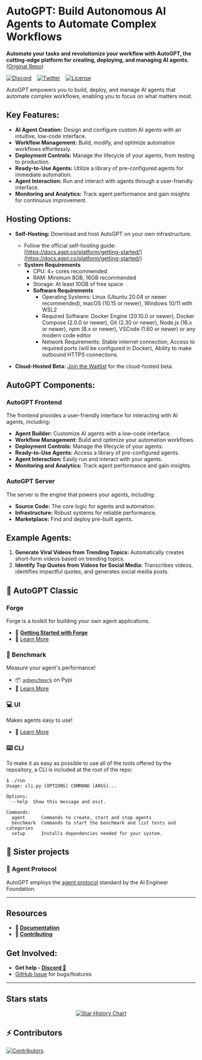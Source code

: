 # AutoGPT: Build Autonomous AI Agents to Automate Complex Workflows

**Automate your tasks and revolutionize your workflow with AutoGPT, the cutting-edge platform for creating, deploying, and managing AI agents.** ([Original Repo](https://github.com/Significant-Gravitas/AutoGPT))

[![Discord](https://dcbadge.vercel.app/api/server/autogpt?style=flat)](https://discord.gg/autogpt) &ensp;
[![Twitter](https://img.shields.io/twitter/follow/Auto_GPT?style=social)](https://twitter.com/Auto_GPT) &ensp;
[![License](https://img.shields.io/badge/License-MIT-yellow.svg)](https://opensource.org/licenses/MIT)

AutoGPT empowers you to build, deploy, and manage AI agents that automate complex workflows, enabling you to focus on what matters most.

## Key Features:

*   **AI Agent Creation:** Design and configure custom AI agents with an intuitive, low-code interface.
*   **Workflow Management:** Build, modify, and optimize automation workflows effortlessly.
*   **Deployment Controls:** Manage the lifecycle of your agents, from testing to production.
*   **Ready-to-Use Agents:** Utilize a library of pre-configured agents for immediate automation.
*   **Agent Interaction:** Run and interact with agents through a user-friendly interface.
*   **Monitoring and Analytics:** Track agent performance and gain insights for continuous improvement.

## Hosting Options:

*   **Self-Hosting:** Download and host AutoGPT on your own infrastructure.
    *   Follow the official self-hosting guide: [https://docs.agpt.co/platform/getting-started/](https://docs.agpt.co/platform/getting-started/)
    *   **System Requirements**
        *   CPU: 4+ cores recommended
        *   RAM: Minimum 8GB, 16GB recommended
        *   Storage: At least 10GB of free space
        *   **Software Requirements**
            *   Operating Systems: Linux (Ubuntu 20.04 or newer recommended), macOS (10.15 or newer), Windows 10/11 with WSL2
            *   Required Software: Docker Engine (20.10.0 or newer), Docker Compose (2.0.0 or newer), Git (2.30 or newer), Node.js (16.x or newer), npm (8.x or newer), VSCode (1.60 or newer) or any modern code editor
            *   Network Requirements: Stable internet connection, Access to required ports (will be configured in Docker), Ability to make outbound HTTPS connections

*   **Cloud-Hosted Beta:**  [Join the Waitlist](https://bit.ly/3ZDijAI) for the cloud-hosted beta.

## AutoGPT Components:

### AutoGPT Frontend

The frontend provides a user-friendly interface for interacting with AI agents, including:

*   **Agent Builder:** Customize AI agents with a low-code interface.
*   **Workflow Management:** Build and optimize your automation workflows.
*   **Deployment Controls:** Manage the lifecycle of your agents.
*   **Ready-to-Use Agents:** Access a library of pre-configured agents.
*   **Agent Interaction:** Easily run and interact with your agents.
*   **Monitoring and Analytics:** Track agent performance and gain insights.

### AutoGPT Server

The server is the engine that powers your agents, including:

*   **Source Code:** The core logic for agents and automation.
*   **Infrastructure:** Robust systems for reliable performance.
*   **Marketplace:** Find and deploy pre-built agents.

## Example Agents:

1.  **Generate Viral Videos from Trending Topics:** Automatically creates short-form videos based on trending topics.
2.  **Identify Top Quotes from Videos for Social Media:** Transcribes videos, identifies impactful quotes, and generates social media posts.

## 🤖 AutoGPT Classic

### Forge

Forge is a toolkit for building your own agent applications.

*   🚀 [**Getting Started with Forge**](https://github.com/Significant-Gravitas/AutoGPT/blob/master/classic/forge/tutorials/001_getting_started.md)
*   📘 [Learn More](https://github.com/Significant-Gravitas/AutoGPT/tree/master/classic/forge)

### 🎯 Benchmark

Measure your agent's performance!

*   📦 [`agbenchmark`](https://pypi.org/project/agbenchmark/) on Pypi
*   📘 [Learn More](https://github.com/Significant-Gravitas/AutoGPT/tree/master/classic/benchmark)

### 💻 UI

Makes agents easy to use!

*   📘 [Learn More](https://github.com/Significant-Gravitas/AutoGPT/tree/master/classic/frontend)

### ⌨️ CLI

To make it as easy as possible to use all of the tools offered by the repository, a CLI is included at the root of the repo:

```shell
$ ./run
Usage: cli.py [OPTIONS] COMMAND [ARGS]...

Options:
  --help  Show this message and exit.

Commands:
  agent      Commands to create, start and stop agents
  benchmark  Commands to start the benchmark and list tests and categories
  setup      Installs dependencies needed for your system.
```

## 🤝 Sister projects

### 🔄 Agent Protocol

AutoGPT employs the [agent protocol](https://agentprotocol.ai/) standard by the AI Engineer Foundation.

---
## Resources
*   **📖 [Documentation](https://docs.agpt.co)**
*   **🚀 [Contributing](CONTRIBUTING.md)**

## Get Involved:

*   **Get help - [Discord 💬](https://discord.gg/autogpt)**
*   [GitHub Issue](https://github.com/Significant-Gravitas/AutoGPT/issues/new/choose) for bugs/features

---

## Stars stats

<p align="center">
<a href="https://star-history.com/#Significant-Gravitas/AutoGPT">
  <picture>
    <source media="(prefers-color-scheme: dark)" srcset="https://api.star-history.com/svg?repos=Significant-Gravitas/AutoGPT&type=Date&theme=dark" />
    <source media="(prefers-color-scheme: light)" srcset="https://api.star-history.com/svg?repos=Significant-Gravitas/AutoGPT&type=Date" />
    <img alt="Star History Chart" src="https://api.star-history.com/svg?repos=Significant-Gravitas/AutoGPT&type=Date" />
  </picture>
</a>
</p>

## ⚡ Contributors

<a href="https://github.com/Significant-Gravitas/AutoGPT/graphs/contributors" alt="View Contributors">
  <img src="https://contrib.rocks/image?repo=Significant-Gravitas/AutoGPT&max=1000&columns=10" alt="Contributors" />
</a>